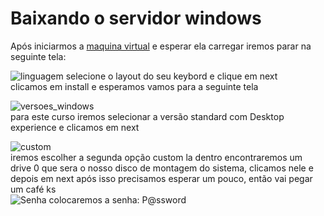 # Baixando o servidor windows
Após iniciarmos a [maquina virtual](https://github.com/gaamarchi/Windows_Server/blob/main/baixando_servidor/criando_vm.md) e esperar ela carregar iremos parar na seguinte tela:  


![linguagem](https://user-images.githubusercontent.com/101679723/221367898-94b126b5-ff43-4131-a077-0f0a43578974.jpg)
selecione o layout do seu keybord e clique em next    
clicamos em install e esperamos
vamos para a seguinte tela

![versoes_windows](https://user-images.githubusercontent.com/101679723/221368141-117f59bd-4ddf-426b-b9a4-26a4e694a580.jpg)  
para este curso iremos selecionar  a versão standard com Desktop experience e clicamos em next

![custom](https://user-images.githubusercontent.com/101679723/221370200-c21fc4e3-e91a-40ff-9c82-39b4c54a1522.jpg)  
iremos escolher a segunda opção custom
la dentro encontraremos um drive 0 que sera o nosso disco de montagem do sistema, clicamos nele e depois em next após isso precisamos esperar um pouco, então vai pegar um café ks  
![Senha](https://user-images.githubusercontent.com/101679723/221372838-adae89ff-306a-4c82-98a3-b1f98153b70c.jpg)
colocaremos a senha:  P@ssword
